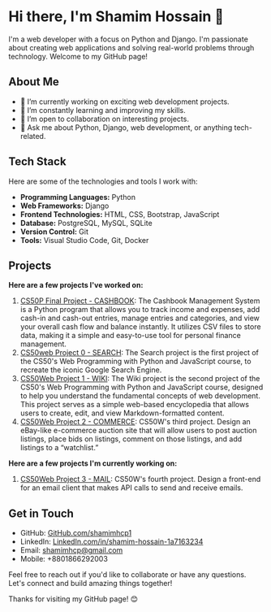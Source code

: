 # Hi there, I'm Shamim Hossain 👋

I'm a web developer with a focus on Python and Django. I'm passionate about creating web applications and solving real-world problems through technology. Welcome to my GitHub page!

## About Me

- 🔭 I’m currently working on exciting web development projects.
- 🌱 I’m constantly learning and improving my skills.
- 👯 I’m open to collaboration on interesting projects.
- 💬 Ask me about Python, Django, web development, or anything tech-related.

## Tech Stack

Here are some of the technologies and tools I work with:

- **Programming Languages:** Python
- **Web Frameworks:** Django
- **Frontend Technologies:** HTML, CSS, Bootstrap, JavaScript
- **Database:** PostgreSQL, MySQL, SQLite
- **Version Control:** Git
- **Tools:** Visual Studio Code, Git, Docker

## Projects

**Here are a few projects I've worked on:**

1. [CS50P Final Project - CASHBOOK](https://github.com/shamimhcp1/cs50p-final-project-cashbook.git): The Cashbook Management System is a Python program that allows you to track income and expenses, add cash-in and cash-out entries, manage entries and categories, and view your overall cash flow and balance instantly. It utilizes CSV files to store data, making it a simple and easy-to-use tool for personal finance management.
2. [CS50web Project 0 - SEARCH](https://github.com/shamimhcp1/cs50w-project-0-search.git): The Search project is the first project of the CS50's Web Programming with Python and JavaScript course, to recreate the iconic Google Search Engine.
3. [CS50Web Project 1 - WIKI](https://github.com/shamimhcp1/cs50w-project-1-wiki.git): The Wiki project is the second project of the CS50's Web Programming with Python and JavaScript course, designed to help you understand the fundamental concepts of web development. This project serves as a simple web-based encyclopedia that allows users to create, edit, and view Markdown-formatted content.
4. [CS50Web Project 2 - COMMERCE](https://github.com/shamimhcp1/cs50w-project-2-commerce.git): CS50W's third project. Design an eBay-like e-commerce auction site that will allow users to post auction listings, place bids on listings, comment on those listings, and add listings to a “watchlist.”

**Here are a few projects I'm currently working on:**
1. [CS50Web Project 3 - MAIL](https://github.com/shamimhcp1/cs50w-project-3-mail.git): CS50W's fourth project. Design a front-end for an email client that makes API calls to send and receive emails.

## Get in Touch

- GitHub: [GitHub.com/shamimhcp1](https://github.com/shamimhcp1)
- LinkedIn: [LinkedIn.com/in/shamim-hossain-1a7163234](https://www.linkedin.com/in/shamim-hossain-1a7163234)
- Email: shamimhcp@gmail.com
- Mobile: +8801866292003

Feel free to reach out if you'd like to collaborate or have any questions. Let's connect and build amazing things together!

Thanks for visiting my GitHub page! 😊

